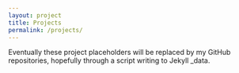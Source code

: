 ```yaml
---
layout: project
title: Projects
permalink: /projects/
---
```


Eventually these project placeholders will be replaced by my GitHub repositories, hopefully through a script writing to Jekyll _data.